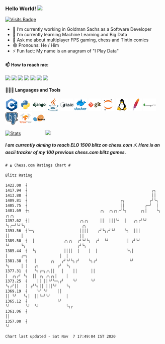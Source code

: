   ### Hello World!  <img src="https://github.com/sciencepal/sciencepal/blob/master/assets/Hi.gif" width="29px">
  [![Visits Badge](https://badges.pufler.dev/visits/sciencepal/sciencepal)](https://badges.pufler.dev/visits/sciencepal/sciencepal)
  
  - 🔭 I’m currently working in Goldman Sachs as a Software Developer
  - 🌱 I’m currently learning Machine Learning and Big Data
  - 💬 Ask me about multiplayer FPS gaming, chess and Tintin comics
  - 😄 Pronouns: He / Him
  - ⚡ Fun fact: My name is an anagram of "I Play Data"
  
  #### 📫 How to reach me:   
  [<img src="https://upload.wikimedia.org/wikipedia/commons/8/83/Steam_icon_logo.svg" width="3.5%"/>](https://steamcommunity.com/id/mongocds/)
  [<img src="https://github.com/sciencepal/sciencepal/blob/master/assets/discord-round.svg" width="3.5%"/>](https://discord.gg/MnUUbHe)
  [<img src="https://img.icons8.com/color/48/000000/twitter.png" width="3.5%"/>](https://twitter.com/sciencepal)
  [<img src="https://img.icons8.com/color/48/000000/linkedin.png" width="3.5%"/>](https://www.linkedin.com/in/adityapal1/)
  [<img src="https://img.icons8.com/fluent/48/000000/facebook-new.png" width="3.5%"/>](https://www.facebook.com/sciencepal/)
  [<img src="https://img.icons8.com/fluent/48/000000/instagram-new.png" width="3.5%"/>](https://www.instagram.com/aditya_sciencepal/)
  <a href="mailto:aditya.pal.science@gmail.com"> <img src="https://img.icons8.com/fluent/48/000000/gmail.png" width="3.5%"/> </a>
  
  #### 👨🏻‍💻 Languages and Tools <br />
  <code><img height="40" src="https://raw.githubusercontent.com/github/explore/80688e429a7d4ef2fca1e82350fe8e3517d3494d/topics/cpp/cpp.png"></code>
  <code><img height="40" src="https://raw.githubusercontent.com/github/explore/80688e429a7d4ef2fca1e82350fe8e3517d3494d/topics/python/python.png"></code>
  <code><img height="40" src="https://raw.githubusercontent.com/github/explore/80688e429a7d4ef2fca1e82350fe8e3517d3494d/topics/django/django.png"></code>
  <code><img height="40" src="https://raw.githubusercontent.com/github/explore/80688e429a7d4ef2fca1e82350fe8e3517d3494d/topics/java/java.png"></code>
  <code><img height="40" src="https://raw.githubusercontent.com/github/explore/80688e429a7d4ef2fca1e82350fe8e3517d3494d/topics/bash/bash.png"></code>
  <code><img height="40" src="https://raw.githubusercontent.com/github/explore/80688e429a7d4ef2fca1e82350fe8e3517d3494d/topics/docker/docker.png"></code>
  <code><img height="40" src="https://raw.githubusercontent.com/github/explore/80688e429a7d4ef2fca1e82350fe8e3517d3494d/topics/git/git.png"></code>
  <code><img height="40" src="https://raw.githubusercontent.com/github/explore/80688e429a7d4ef2fca1e82350fe8e3517d3494d/topics/jupyter-notebook/jupyter-notebook.png"></code>
  <code><img height="40" src="https://raw.githubusercontent.com/github/explore/80688e429a7d4ef2fca1e82350fe8e3517d3494d/topics/linux/linux.png"></code>
  <code><img height="40" src="https://raw.githubusercontent.com/github/explore/80688e429a7d4ef2fca1e82350fe8e3517d3494d/topics/maven/maven.png"></code>
  <code><img height="40" src="https://raw.githubusercontent.com/github/explore/80688e429a7d4ef2fca1e82350fe8e3517d3494d/topics/mongodb/mongodb.png"></code>
  <code><img height="40" src="https://raw.githubusercontent.com/github/explore/80688e429a7d4ef2fca1e82350fe8e3517d3494d/topics/postgresql/postgresql.png"></code>
  <code><img height="40" src="https://raw.githubusercontent.com/github/explore/80688e429a7d4ef2fca1e82350fe8e3517d3494d/topics/tensorflow/tensorflow.png"></code>
  <code><img height="40" src="https://raw.githubusercontent.com/github/explore/80688e429a7d4ef2fca1e82350fe8e3517d3494d/topics/scikit-learn/scikit-learn.png"></code>
  
  [![Stats](https://github-readme-stats.vercel.app/api?username=sciencepal&show_icons=true&theme=radical)](https://github-readme-stats.vercel.app/api?username=sciencepal&show_icons=true&theme=radical)&nbsp; &nbsp; &nbsp; &nbsp; &nbsp; &nbsp; &nbsp; &nbsp; &nbsp; &nbsp; <img src="https://github.com/sciencepal/sciencepal/blob/master/assets/saved.gif" width="195">
  
  ##### I am currently aiming to reach ELO 1500 blitz on chess.com ⚡. Here is an ascii tracker of my 100 previous chess.com blitz games.

  ```
  # ♟︎ Chess.com Ratings Chart #
  
  Blitz Rating

 1422.00  ┤
 1417.94  ┤                                                       ╭╮
 1413.88  ┤                                                       ││
 1409.81  ┤                                         ╭╮           ╭╯╰╮
 1405.75  ┤                                         ││         ╭─╯  │
 1401.69  ┼╮                               ╭╮  ╭╮╭╮╭╯╰╮      ╭╮│    ╰╮   ╭╮╭╮
 1397.62  ┤│                      ╭╮╭╮     ││  │││╰╯  │   ╭╮╭╯╰╯     ╰╮╭─╯╰╯╰╮                         ╭╮
 1393.56  ┤╰─╮                    ││││    ╭╯╰╮╭╯╰╯    ╰╮  │││         ││     │                         ││
 1389.50  ┤  │             ╭╮╭╮  ╭╯╰╯╰╮  ╭╯  ╰╯        │ ╭╯╰╯         ╰╯     ╰╮                       ╭╯╰╮
 1385.44  ┤  ╰╮            ││││  │    │  │             ╰╮│                    │      ╭─╮              │  │
 1381.38  ┤   │      ╭╮   ╭╯╰╯╰╮╭╯    ╰╮╭╯              ╰╯                    ╰╮     │ │   ╭╮        ╭╯  ╰╮
 1377.31  ┤   ╰╮╭─╮╭╮││   │    ││      ││                                      │  ╭╮╭╯ ╰╮  ││ ╭╮ ╭╮╭╮│    │
 1373.25  ┤    ││ ││╰╯╰─╮╭╯    ╰╯      ╰╯                                      ╰╮╭╯││   │ ╭╯╰╮││ │││╰╯    ╰╮
 1369.19  ┤    ╰╯ ╰╯    ││                                                      ││ ╰╯   ╰╮│  ││╰─╯╰╯       │
 1365.12  ┤             ╰╯                                                      ╰╯       ╰╯  ╰╯            ╰╮╭
 1361.06  ┤                                                                                                 ││
 1357.00  ┤                                                                                                 ╰╯

Chart last updated - Sat Nov  7 17:49:04 IST 2020  
  ```
  
